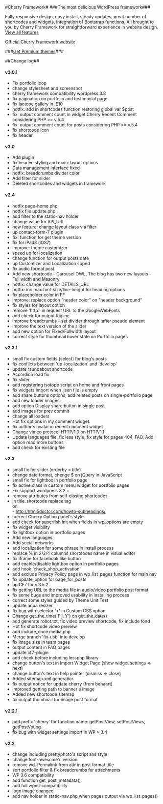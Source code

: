 
#Cherry Framework#
###The most delicious WordPress framework###

Fully responsive design, easy install, steady updates, great number of shortcodes and widgets, integration of Bootstrap functions. All brought to you by Cherry Framework for straightforward experience in website design. [View all features](http://www.cherryframework.com/features/)</a>

[Official Cherry Framework website](http://www.cherryframework.com/)</a>

###[Get Premium themes](http://www.cherryframework.com/themes/)###

##Change log##

#### v3.0.1 ####

* Fix portfolio loop
* change stylesheet and screenshot
* cherry framework compatibility wordpress 3.8
* fix pagination on portfolio and testimonial page
* fix Isotope gallery in IE10
* hotfix: add in shortcodes function restoring global var $post
* fix: output comment count in widget Cherry Recent Comment considering PHP >= v.5.4
* fix: output comment count for posts considering PHP >= v.5.4
* fix shortcode icon
* fix header


#### v3.0 ####

* Add plugin
* fix header-styling and main-layout options
* Data management interface fixed
* hotfix: breadcrumbs divider color
* Add filter for slider
* Deleted shortcodes and widgets in framework


#### v2.4 ####

* hotfix page-home.php
* hotfix file update.php
* add filter to the static-nav holder
* change value for API_URL
* new feature: change layout class via filter
* up contact-form-7 plugin
* fix: function for get theme version
* fix for iPad3 (iOS7)
* improve: theme customizer
* speed up for localization
* change function for output posts date
* up Customizer and Localization spped
* fix audio format post
* Add new shortcode - Carousel OWL, The blog has two new layouts - Full width and Masonry
* hotfix: change value for DETAILS_URL
* hotfix: inc max font-size/line-height for heading options
* fix placeholder color in FF
* improve: replace option "header color" on "header background"
* fix styles for layout option
* remove 'http:' in request URL to the GoogleWebFonts
* add check for output tagline
* improve breadcrumbs - set divider through :after pseudo element
* improve the text version of the slider
* add new option for Fixed/Fullwidth layout
* correct style for thumbnail hover state on Portfolio pages


#### v2.3.1 ####

* small fix custom fields (select) for blog's posts
* fix conflicts between 'up-localization' and 'develop'
* update raundabout shortcode
* Accordion load fix
* fix slider
* add registering isotope script on home and front pages
* fix widgets import when .json file is empty
* add share buttons options, add related posts on single-portfolio page
* add new loader images
* add option Display share button in single post
* add images for prev commit
* change all loaders
* Hot fix options in my comment widget.
* fix author's avatar in recent comment widget
* Change vimeo protocol HTTP/1.0 on HTTP/1.1
* Update languages file, fix less style, fix style for pages 404, FAQ, Add option read more buttons
* add check for existing file


#### v2.3 ####

* small fix for slider (orderby = title)
* chenge date format, chenge $ on jQuery in JavaScript
* small fix for lightbox in portfolio page
* fix active class in custom menu widget for portfolio pages
* Fix support wordpress 3.2 +
* remove attributes from self-closing shortcodes
* in title_shortcode replace tag <hgroup> on <div> - http://html5doctor.com/howto-subheadings/
* correct Cherry Option panel's style
* add check for superfish init when fields in wp_options are empty
* fix widget visibility
* fix lightbox option in portfolio pages
* Add new languages
* Add social networks
* add localization for some phrase in install process
* replace % in 2/3/4 columns shortcodes name in visual editor
* fix iframe for facebook like button
* add enable/disable lightbox option in portfolio pages
* add hook 'check_shop_activation'
* add exclude Privacy Policy page in wp_list_pages function for main nav
* fix update_option for page_for_posts
* up CF7 for v.3.5.2
* fix getting URL to the media file in audio/video portfolio post format
* fix some bugs and improved usability in installing process
* correct some styles guided by Theme Unit Test
* update aqua resizer
* fix bug with selector '>' in Custom CSS option
* Change get_the_time('F j, Y') on get_the_date()
* add generate robot.txt, fix video preview shortcode, fix include fond
* Hot fix shortcode video preview
* add include_once media.php
* Merge branch 'fix-usb' into develop
* fix image size in team pages
* output content in FAQ pages
* update cf7-plugin
* add check before including lessphp library
* change button's text in Import Widget Page (show widget settings => next)
* change button's text in help pointer (dismiss => close)
* Added sitemap.xml generatior
* fix output notice for update cherry (from behaart)
* improved getting path to banner's image
* Added new shortcode sitemap
* fix output thumbnail for image post format


#### v2.2.1 ####

* add prefix 'cherry' for function name: getPostView, setPostViews, getPostVoting
* fix bug with widget settings import in WP > 3.4


#### v2.2 ####

* change including prettyphoto's script ans style
* change font-awesome's version
* remove wd. Permalink from attr in post format title
* sort portfolio filter & fix breadcrumbs for attachments
* WP 3.6 compatibility
* add function get_post_metadata()
* add full wpml-compatibility
* logo image changed
* add nav holder in static-nav.php when pages output via wp_list_pages()
